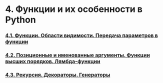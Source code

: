 # 4. Функции и их особенности в Python

### [4.1. Функции. Области видимости. Передача параметров в функции](4.1.%20Функции.%20Области%20видимости.%20Передача%20параметров%20в%20функции/README.md)

### [4.2. Позиционные и именованные аргументы. Функции высших порядков. Лямбда-функции](4.2.%20Позиционные%20и%20именованные%20аргументы.%20Функции%20высших%20порядков.%20Лямбда-функции/README.md)

### [4.3. Рекурсия. Декораторы. Генераторы](4.3.%20Рекурсия.%20Декораторы.%20Генераторы/README.md)
